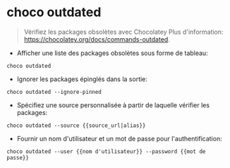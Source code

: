 # choco outdated

> Vérifiez les packages obsolètes avec Chocolatey
> Plus d'information: <https://chocolatey.org/docs/commands-outdated>.

- Afficher une liste des packages obsolètes sous forme de tableau:

`choco outdated`

- Ignorer les packages épinglés dans la sortie:

`choco outdated --ignore-pinned`

- Spécifiez une source personnalisée à partir de laquelle vérifier les packages:

`choco outdated --source {{source_url|alias}}`

- Fournir un nom d'utilisateur et un mot de passe pour l'authentification:

`choco outdated --user {{nom d'utilisateur}} --password {{mot de passe}}`
